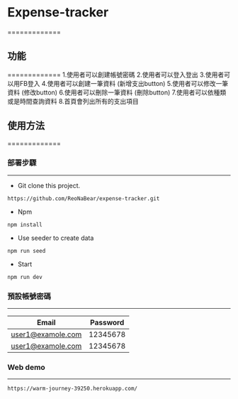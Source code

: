 # Expense-tracker
=============
## 功能
=============
1.使用者可以創建帳號密碼
2.使用者可以登入登出
3.使用者可以用FB登入
4.使用者可以創建一筆資料 (新增支出button)
5.使用者可以修改一筆資料 (修改button)
6.使用者可以刪除一筆資料 (刪除button)
7.使用者可以依種類或是時間查詢資料
8.首頁會列出所有的支出項目


## 使用方法
=============

### 部署步驟
-------------

- Git clone this project.
```
https://github.com/ReoNaBear/expense-tracker.git
```

- Npm 
```
npm install
```

- Use seeder to create data
```
npm run seed
```

- Start
```
npm run dev
```

### 預設帳號密碼
-------------

|  Email             |  Password  |
|  :----:            |   :----:   |
| user1@examole.com  | 12345678   |
| user1@examole.com  | 12345678   |

### Web demo
-------------

```
https://warm-journey-39250.herokuapp.com/
```